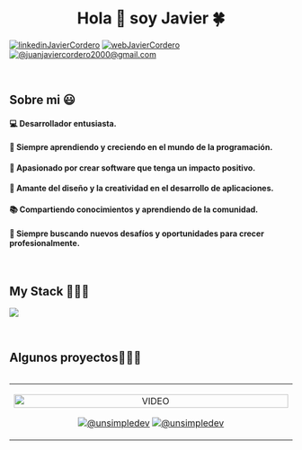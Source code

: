 <h1 align="center">Hola 👋  soy Javier 🍀 </h1> 

<p align="left">
<a href="https://www.linkedin.com/in/corderojavier/" target="blank"><img align="center" src="https://img.shields.io/badge/LinkedIn-0077B5?style=for-the-badge&logo=linkedin&logoColor=white" alt="linkedinJavierCordero"/></a>
<a href="https://corderojuanjavier.vercel.app/" target="blank"><img align="center" src="https://img.shields.io/badge/website-000000?style=for-the-badge&logo=About.me&logoColor=white" alt="webJavierCordero"/></a>
<a href = "#" target="blank"><img align="center" src="https://img.shields.io/badge/Gmail-D14836?style=for-the-badge&logo=gmail&logoColor=white" alt="@juanjaviercordero2000@gmail.com"  /></a>
  </p>
<br>
<h2>Sobre mi 😃</h2>
<!--Intro start-->

<p align="left">

#### 💻 Desarrollador entusiasta.
#### 🌱 Siempre aprendiendo y creciendo en el mundo de la programación.
#### 🚀 Apasionado por crear software que tenga un impacto positivo.
#### 🎨 Amante del diseño y la creatividad en el desarrollo de aplicaciones.
#### 📚 Compartiendo conocimientos y aprendiendo de la comunidad.
#### 🔧 Siempre buscando nuevos desafíos y oportunidades para crecer profesionalmente.

<!--Intro end-->
  </p>
<br>

<h2 >My Stack 👨🏻‍💻</h2>
<!--tech stack icons-->
<p align="left">
  <a href="https://skillicons.dev">
    <img src="https://skillicons.dev/icons?i=css,html,css,js,react,nextjs,vue,nodejs,express,php,laravel,mysql,firebase,git,github,postman,bootstrap,vscode" />
  </a>
</p>
<br>
<!-------------------------->
<div id="proyectos">
<h2 >Algunos proyectos👨🏻‍💻</h2>

<table align="left" >
<tr border="none">
  <td width="25%" align="center">
    <p align="center">
     <a href="#" title="Go to Source">
        <img align="center" width=100% src="#"   alt="VIDEO" /></a>
      </p>
    <p align="center">
        <a href="#" target="blank"><img align="center" src="https://img.shields.io/badge/YouTube-FF0000?style=for-the-badge&logo=youtube&logoColor=white" alt="@unsimpledev"  /></a>
      <a href="#" target="blank"><img align="center" src="https://img.shields.io/badge/GitHub-100000?style=for-the-badge&logo=github&logoColor=white" alt="@unsimpledev" /></a>
    </p>       
</td>
</tr>
</table>
  </div>
<br>
<br><br>
<br>
<br><br><br>
<br><br>

